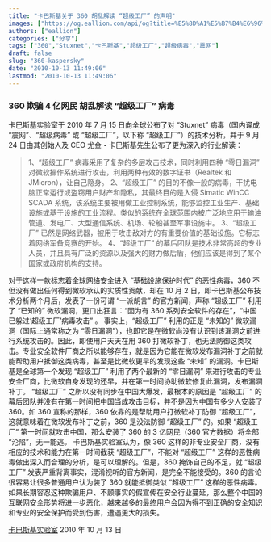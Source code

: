 ```yaml
---
title: "卡巴斯基关于 360 胡乱解读 “超级工厂” 的声明"
images: ["https://og.eallion.com/api/og?title=%E5%8D%A1%E5%B7%B4%E6%96%AF%E5%9F%BA%E5%85%B3%E4%BA%8E%20360%20%E8%83%A1%E4%B9%B1%E8%A7%A3%E8%AF%BB%20%E2%80%9C%E8%B6%85%E7%BA%A7%E5%B7%A5%E5%8E%82%E2%80%9D%20%E7%9A%84%E5%A3%B0%E6%98%8E"]
authors: ["eallion"]
categories: ["分享"]
tags: ["360","Stuxnet","卡巴斯基","超级工厂","超级病毒","震网"]
draft: false
slug: "360-kaspersky"
date: "2010-10-13 11:49:06"
lastmod: "2010-10-13 11:49:06"
---
```


### 360 欺骗 4 亿网民 胡乱解读 “超级工厂” 病毒

卡巴斯基实验室于 2010 年 7 月 15 日向全球公布了对 “Stuxnet” 病毒（国内译成 “震网”、“超级病毒” 或 “超级工厂”，以下称 “超级工厂”）的技术分析，并于 9 月 24 日由其创始人及 CEO 尤金・卡巴斯基先生公布了更为深入的行业解读：

> 1、“超级工厂” 病毒采用了复杂的多层攻击技术，同时利用四种 “零日漏洞” 对微软操作系统进行攻击，利用两种有效的数字证书（Realtek 和 JMicron），让自己隐身。
> 2、“超级工厂” 的目的不像一般的病毒，干扰电脑正常运行或盗窃用户财产和隐私，其最终目的是入侵 Simatic WinCC SCADA 系统，该系统主要被用做工业控制系统，能够监控工业生产、基础设施或基于设施的工业流程。类似的系统在全球范围内被广泛地应用于输油管道、发电厂、大型通信系统、机场、轮船甚至军事设施中。
> 3、“超级工厂” 已然是网络武器，被用于攻击敌对方的有重要价值的基础设施。它标志着网络军备竞赛的开始。
> 4、“超级工厂” 的幕后团队是技术非常高超的专业人员，并且具有广泛的资源以及强大的财力做后盾，他们应该是得到了某个国家或政府机构的支持。

对于这样一款标志着全球网络安全进入 “基础设施保护时代” 的恶性病毒，360 不但没有做出任何得到微软承认的实质性贡献，却在 10 月 2 日，即卡巴斯基公布技术分析两个月后，发表了一份可谓 “一派胡言” 的官方新闻，声称 “超级工厂” 利用了 “已知的” 微软漏洞，更口出狂言：“因为有 360 系列安全软件的存在”，“中国已躲过‘超级工厂’病毒攻击” 。
事实上，“超级工厂” 利用的正是 “未知的” 微软漏洞（国际上通常称之为 “零日漏洞”），也即它是在微软尚没有认识到该漏洞之前进行系统攻击的。因此，即使用户天天在用 360 打微软补丁，也无法防御这类攻击。专业安全软件厂商之所以能够存在，就是因为它能在微软发布漏洞补丁之前就能帮助用户抵御这类病毒，甚至是比微软更早的发现这些 “未知” 的漏洞。卡巴斯基是全球第一个发现 “超级工厂” 利用了两个最新的 “零日漏洞” 来进行攻击的专业安全厂商，比微软自身发现的还早，并在第一时间协助微软修复此漏洞，发布漏洞补丁。
“超级工厂” 之所以没有同步在中国大爆发，最根本的原因是 “超级工厂” 的幕后团队并没有在第一时间把中国当成攻击目标，并不是因为中国有多少人安装了 360。如 360 宣称的那样，360 依靠的是帮助用户打微软补丁防御 “超级工厂”，这就意味着在微软发布补丁之前，360 是没法防御 “超级工厂” 的。如果 “超级工厂” 第一时间就攻击中国，那么安装了 360 的 3 亿网民（360 官方数据）将全部 “沦陷”，无一能逃。
卡巴斯基实验室认为，像 360 这样的非专业安全厂商，没有相应的技术和能力在第一时间截获 “超级工厂”，不能对 “超级工厂” 这样的恶性病毒做出深入而合理的分析，是可以理解的。但是，360 掩饰自己的不足，就 “超级工厂” 发表严重背离事实，混淆视听的官方新闻，是完全不能接受的。360 的言论很容易让很多普通用户认为装了 360 就能抵御类似 “超级工厂” 这样的恶性病毒。如果长期容忍这种欺骗用户、不顾事实的假宣传在安全行业蔓延，那么整个中国的互联网安全形势将进一步恶化，越来越多的最终用户会因为得不到正确的安全知识和专业的安全保护而受到伤害，遭遇更大的损失。

[卡巴斯基实验室](http://www.kaspersky.com.cn/KL-AboutUs/news2010/10n/101013.htm)
2010 年 10 月 13 日
